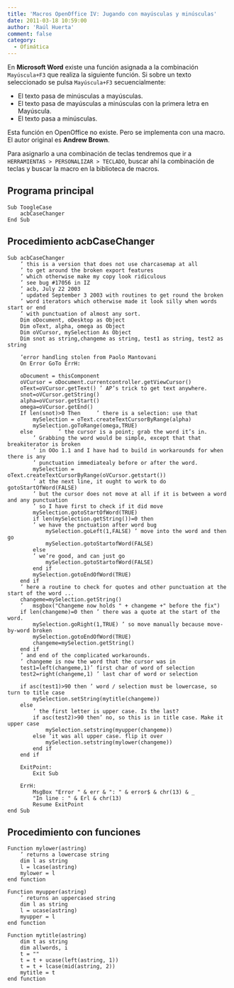 ```yaml
---
title: 'Macros OpenOffice IV: Jugando con mayúsculas y minúsculas'
date: 2011-03-18 10:59:00
author: 'Raúl Huerta'
comment: false
category:
  - Ofimática
---
```


En **Microsoft Word** existe una función asignada a la combinación `Mayúscula+F3` que realiza la siguiente función. Si sobre un texto seleccionado se pulsa `Mayúscula+F3` secuencialmente:

<!-- more -->

- El texto pasa de minúsculas a mayúsculas.
- El texto pasa de mayúsculas a minúsculas con la primera letra en Mayúscula.
- El texto pasa a minúsculas.

Esta función en OpenOffice no existe. Pero se implementa con una macro. El autor original es **Andrew Brown**.

Para asignarlo a una combinación de teclas tendremos que ir a `HERRAMIENTAS > PERSONALIZAR > TECLADO`, buscar ahí la combinación de teclas y buscar la macro en la biblioteca de macros.

## Programa principal

```vbnet
Sub ToogleCase
    acbCaseChanger
End Sub
```

## Procedimiento acbCaseChanger

```vbnet
Sub acbCaseChanger
    ’ this is a version that does not use charcasemap at all
    ’ to get around the broken export features
    ’ which otherwise make my copy look ridiculous
    ’ see bug #17056 in IZ
    ’ acb, July 22 2003
    ’ updated September 3 2003 with routines to get round the broken
    ’ word iterators which otherwise made it look silly when words start or end
    ’ with punctuation of almost any sort.
    Dim oDocument, oDesktop as Object
    Dim oText, alpha, omega as Object
    Dim oVCursor, mySelection As Object
    Dim snot as string,changeme as string, test1 as string, test2 as string

    ’error handling stolen from Paolo Mantovani
    On Error GoTo ErrH:

    oDocument = thisComponent
    oVCursor = oDocument.currentcontroller.getViewCursor()
    oText=oVCursor.getText() ’ AP’s trick to get text anywhere.
    snot=oVCursor.getString()
    alpha=oVCursor.getStart()
    omega=oVCursor.getEnd()
    If len(snot)>0 Then		’ there is a selection: use that
        mySelection = oText.createTextCursorByRange(alpha)
        mySelection.goToRange(omega,TRUE)
    else		’ the cursor is a point; grab the word it’s in.
        ’ Grabbing the word would be simple, except that that breakiterator is broken
        ’ in OOo 1.1 and I have had to build in workarounds for when there is any
        ’ punctuation immediatealy before or after the word.
        mySelection = oText.createTextCursorByRange(oVCursor.getstart())
        ’ at the next line, it ought to work to do gotoStartOfWord(FALSE)
        ’ but the cursor does not move at all if it is between a word and any punctuation
        ’ so I have first to check if it did move
        mySelection.gotoStartOfWord(TRUE)
        if len(mySelection.getString())=0 then
        ’ we have the pnctuation after word bug
            mySelection.goLeft(1,FALSE) ’ move into the word and then go
            mySelection.gotoStartofWord(FALSE)
        else
        ’ we’re good, and can just go
            mySelection.gotoStartofWord(FALSE)
        end if
        mySelection.gotoEndOfWord(TRUE)
    end if
    ’ here a routine to check for quotes and other punctuation at the start of the word ...
    changeme=mySelection.getString()
    ’	msgbox("Changeme now holds " + changeme +" before the fix")
    if len(changeme)=0 then ’ there was a quote at the start of the word.
        mySelection.goRight(1,TRUE) ’ so move manually because move-by-word broken
        mySelection.gotoEndOfWord(TRUE)
        changeme=mySelection.getString()
    end if
    ’ and end of the complicated workarounds.
    ’ changeme is now the word that the cursor was in
    test1=left(changeme,1)’ first char of word of selection
    test2=right(changeme,1) ’ last char of word or selection

    if asc(test1)>90 then ’ word / selection must be lowercase, so turn to title case
        mySelection.setString(mytitle(changeme))
    else
        ’ the first letter is upper case. Is the last?
        if asc(test2)>90 then’ no, so this is in title case. Make it upper case
            mySelection.setstring(myupper(changeme))
        else ’it was all upper case. flip it over
            mySelection.setstring(mylower(changeme))
        end if
    end if

    ExitPoint:
        Exit Sub

    ErrH:
        MsgBox "Error " & err & ": " & error$ & chr(13) & _
        "In line : " & Erl & chr(13)
        Resume ExitPoint
end Sub
```

## Procedimiento con funciones

```vbnet
Function mylower(astring)
    ’ returns a lowercase string
    dim l as string
    l = lcase(astring)
    mylower = l
end function

Function myupper(astring)
    ’ returns an uppercased string
    dim l as string
    l = ucase(astring)
    myupper = l
end function

Function mytitle(astring)
    dim t as string
    dim allwords, i
    t = ""
    t = t + ucase(left(astring, 1))
    t = t + lcase(mid(astring, 2))
    mytitle = t
end function
```
